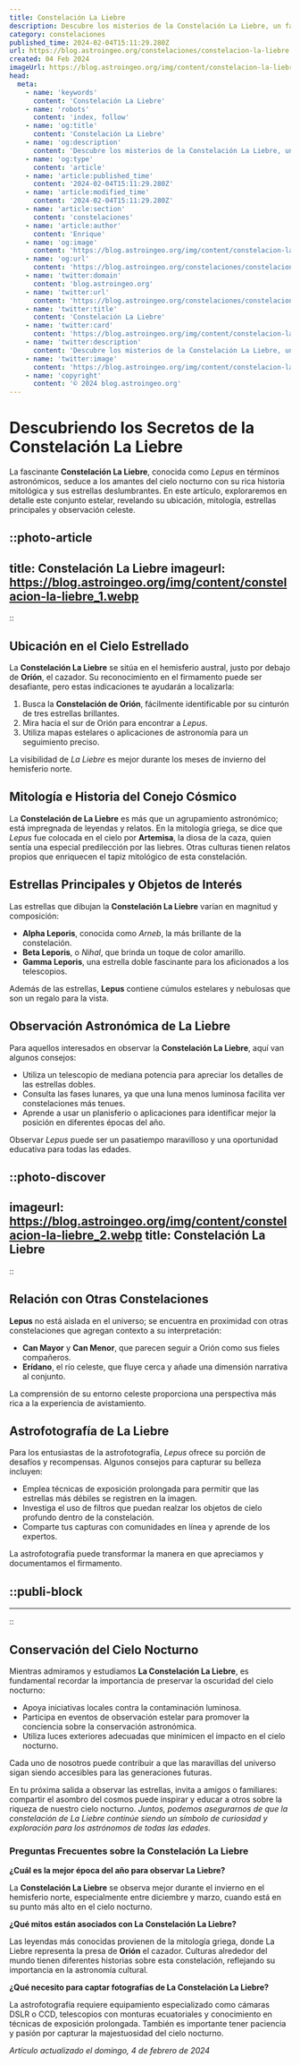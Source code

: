 ```yaml
---
title: Constelación La Liebre
description: Descubre los misterios de la Constelación La Liebre, un fascinante rincón del cosmos lleno de maravillas astronómicas por explorar.
category: constelaciones
published_time: 2024-02-04T15:11:29.280Z
url: https://blog.astroingeo.org/constelaciones/constelacion-la-liebre
created: 04 Feb 2024
imageUrl: https://blog.astroingeo.org/img/content/constelacion-la-liebre_1.webp
head:
  meta:
    - name: 'keywords'
      content: 'Constelación La Liebre'
    - name: 'robots'
      content: 'index, follow'
    - name: 'og:title'
      content: 'Constelación La Liebre'
    - name: 'og:description'
      content: 'Descubre los misterios de la Constelación La Liebre, un fascinante rincón del cosmos lleno de maravillas astronómicas por explorar.'
    - name: 'og:type'
      content: 'article'
    - name: 'article:published_time'
      content: '2024-02-04T15:11:29.280Z'
    - name: 'article:modified_time'
      content: '2024-02-04T15:11:29.280Z'
    - name: 'article:section'
      content: 'constelaciones'
    - name: 'article:author'
      content: 'Enrique'
    - name: 'og:image'
      content: 'https://blog.astroingeo.org/img/content/constelacion-la-liebre_1.webp'
    - name: 'og:url'
      content: 'https://blog.astroingeo.org/constelaciones/constelacion-la-liebre'
    - name: 'twitter:domain'
      content: 'blog.astroingeo.org'
    - name: 'twitter:url'
      content: 'https://blog.astroingeo.org/constelaciones/constelacion-la-liebre'
    - name: 'twitter:title'
      content: 'Constelación La Liebre'
    - name: 'twitter:card'
      content: 'https://blog.astroingeo.org/img/content/constelacion-la-liebre_1.webp'
    - name: 'twitter:description'
      content: 'Descubre los misterios de la Constelación La Liebre, un fascinante rincón del cosmos lleno de maravillas astronómicas por explorar.'
    - name: 'twitter:image'
      content: 'https://blog.astroingeo.org/img/content/constelacion-la-liebre_1.webp'
    - name: 'copyright'
      content: '© 2024 blog.astroingeo.org'
---
```

# Descubriendo los Secretos de la Constelación La Liebre

La fascinante **Constelación La Liebre**, conocida como *Lepus* en términos astronómicos, seduce a los amantes del cielo nocturno con su rica historia mitológica y sus estrellas deslumbrantes. En este artículo, exploraremos en detalle este conjunto estelar, revelando su ubicación, mitología, estrellas principales y observación celeste.


::photo-article
---
title: Constelación La Liebre
imageurl: https://blog.astroingeo.org/img/content/constelacion-la-liebre_1.webp
---
::


## Ubicación en el Cielo Estrellado

La **Constelación La Liebre** se sitúa en el hemisferio austral, justo por debajo de **Orión**, el cazador. Su reconocimiento en el firmamento puede ser desafiante, pero estas indicaciones te ayudarán a localizarla:

1. Busca la **Constelación de Orión**, fácilmente identificable por su cinturón de tres estrellas brillantes.
2. Mira hacia el sur de Orión para encontrar a *Lepus*.
3. Utiliza mapas estelares o aplicaciones de astronomía para un seguimiento preciso.

La visibilidad de *La Liebre* es mejor durante los meses de invierno del hemisferio norte.

## Mitología e Historia del Conejo Cósmico

La **Constelación de La Liebre** es más que un agrupamiento astronómico; está impregnada de leyendas y relatos. En la mitología griega, se dice que *Lepus* fue colocada en el cielo por **Artemisa**, la diosa de la caza, quien sentía una especial predilección por las liebres. Otras culturas tienen relatos propios que enriquecen el tapiz mitológico de esta constelación.

## Estrellas Principales y Objetos de Interés

Las estrellas que dibujan la **Constelación La Liebre** varían en magnitud y composición:

- **Alpha Leporis**, conocida como *Arneb*, la más brillante de la constelación.
- **Beta Leporis**, o *Nihal*, que brinda un toque de color amarillo.
- **Gamma Leporis**, una estrella doble fascinante para los aficionados a los telescopios.

Además de las estrellas, **Lepus** contiene cúmulos estelares y nebulosas que son un regalo para la vista.

## Observación Astronómica de La Liebre

Para aquellos interesados en observar la **Constelación La Liebre**, aquí van algunos consejos:

- Utiliza un telescopio de mediana potencia para apreciar los detalles de las estrellas dobles.
- Consulta las fases lunares, ya que una luna menos luminosa facilita ver constelaciones más tenues.
- Aprende a usar un planisferio o aplicaciones para identificar mejor la posición en diferentes épocas del año.

Observar *Lepus* puede ser un pasatiempo maravilloso y una oportunidad educativa para todas las edades.


::photo-discover
---
imageurl: https://blog.astroingeo.org/img/content/constelacion-la-liebre_2.webp
title: Constelación La Liebre
---
::


## Relación con Otras Constelaciones

**Lepus** no está aislada en el universo; se encuentra en proximidad con otras constelaciones que agregan contexto a su interpretación:

- **Can Mayor** y **Can Menor**, que parecen seguir a Orión como sus fieles compañeros.
- **Erídano**, el río celeste, que fluye cerca y añade una dimensión narrativa al conjunto.

La comprensión de su entorno celeste proporciona una perspectiva más rica a la experiencia de avistamiento.

## Astrofotografía de La Liebre

Para los entusiastas de la astrofotografía, *Lepus* ofrece su porción de desafíos y recompensas. Algunos consejos para capturar su belleza incluyen:

- Emplea técnicas de exposición prolongada para permitir que las estrellas más débiles se registren en la imagen.
- Investiga el uso de filtros que puedan realzar los objetos de cielo profundo dentro de la constelación.
- Comparte tus capturas con comunidades en línea y aprende de los expertos.

La astrofotografía puede transformar la manera en que apreciamos y documentamos el firmamento.


  ::publi-block
  ---
  ---
  ::
  
  
## Conservación del Cielo Nocturno

Mientras admiramos y estudiamos **La Constelación La Liebre**, es fundamental recordar la importancia de preservar la oscuridad del cielo nocturno:

- Apoya iniciativas locales contra la contaminación luminosa.
- Participa en eventos de observación estelar para promover la conciencia sobre la conservación astronómica.
- Utiliza luces exteriores adecuadas que minimicen el impacto en el cielo nocturno.

Cada uno de nosotros puede contribuir a que las maravillas del universo sigan siendo accesibles para las generaciones futuras.
   
En tu próxima salida a observar las estrellas, invita a amigos o familiares: compartir el asombro del cosmos puede inspirar y educar a otros sobre la riqueza de nuestro cielo nocturno. *Juntos, podemos asegurarnos de que la constelación de La Liebre continúe siendo un símbolo de curiosidad y exploración para los astrónomos de todas las edades.*

### Preguntas Frecuentes sobre la Constelación La Liebre

**¿Cuál es la mejor época del año para observar La Liebre?**

La **Constelación La Liebre** se observa mejor durante el invierno en el hemisferio norte, especialmente entre diciembre y marzo, cuando está en su punto más alto en el cielo nocturno.

**¿Qué mitos están asociados con La Constelación La Liebre?**

Las leyendas más conocidas provienen de la mitología griega, donde La Liebre representa la presa de **Orión** el cazador. Culturas alrededor del mundo tienen diferentes historias sobre esta constelación, reflejando su importancia en la astronomía cultural.

**¿Qué necesito para captar fotografías de La Constelación La Liebre?**

La astrofotografía requiere equipamiento especializado como cámaras DSLR o CCD, telescopios con monturas ecuatoriales y conocimiento en técnicas de exposición prolongada. También es importante tener paciencia y pasión por capturar la majestuosidad del cielo nocturno.

_Artículo actualizado el domingo, 4 de febrero de 2024_